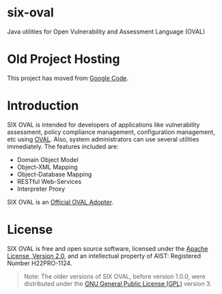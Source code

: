 six-oval
========

Java utilities for Open Vulnerability and Assessment Language (OVAL)


# Old Project Hosting
This project has moved from [Google Code](https://code.google.com/p/six-oval/).


# Introduction
SIX OVAL is intended for developers of applications like vulnerability assessment, 
policy compliance management, configuration management, etc using 
[OVAL](http://oval.mitre.org/index.html). 
Also, system administrators can use several utilities immediately. 
The features included are:
* Domain Object Model
* Object-XML Mapping
* Object-Database Mapping
* RESTful Web-Services
* Interpreter Proxy

SIX OVAL is an [Official OVAL Adopter](http://oval.mitre.org/adoption/official_adopters.html).


# License
SIX OVAL is free and open source software, licensed under the 
[Apache License, Version 2.0](http://www.apache.org/licenses/), 
and an intellectual property of AIST: Registered Number H22PRO-1124.

> Note: The older versions of SIX OVAL, before version 1.0.0, were distributed under the 
> [GNU General Public License (GPL)](http://www.gnu.org/licenses/gpl.html) version 3.



